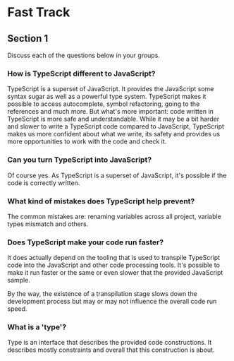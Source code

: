 # Fast Track

## Section 1

Discuss each of the questions below in your groups.

### How is TypeScript different to JavaScript?

TypeScript is a superset of JavaScript.
It provides the JavaScript some syntax sugar as well as a powerful type system.
TypeScript makes it possible to access autocomplete, symbol refactoring, going
to the references and much more. But what's more important: code written in
TypeScript is more safe and understandable. While it may be a bit harder and
slower to write a TypeScript code compared to JavaScript, TypeScript makes us
more confident about what we write, its safety and provides us more opportunities
to work with the code and check it.

### Can you turn TypeScript into JavaScript?

Of course yes. As TypeScript is a superset of JavaScript, it's possible if
the code is correctly written.

### What kind of mistakes does TypeScript help prevent?

The common mistakes are: renaming variables across all project, variable
types mismatch and others.

### Does TypeScript make your code run faster?

It does actually depend on the tooling that is used to transpile TypeScript code
into the JavaScript and other code processing tools. It's possible to make it run
faster or the same or even slower that the provided JavaScript sample.

By the way, the existence of a transpilation stage slows down the development process
but may or may not influence the overall code run speed.

### What is a 'type'?

Type is an interface that describes the provided code constructions.
It describes mostly constraints and overall that this construction is about.
